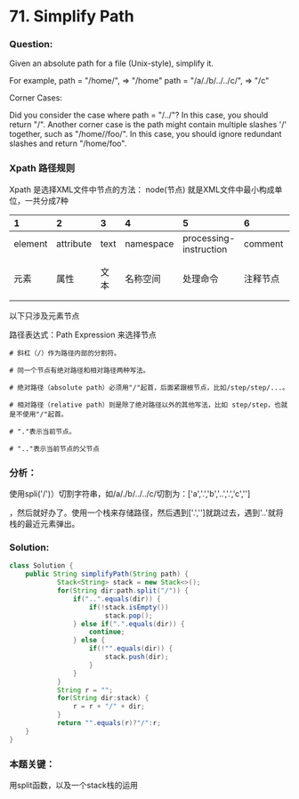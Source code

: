 # 71. Simplify Path

### Question:
Given an absolute path for a file (Unix-style), simplify it.

For example,
path = "/home/", => "/home"
path = "/a/./b/../../c/", => "/c"

Corner Cases:

Did you consider the case where path = "/../"?
In this case, you should return "/".
Another corner case is the path might contain multiple slashes '/' together, such as "/home//foo/".
In this case, you should ignore redundant slashes and return "/home/foo".

### Xpath 路径规则
Xpath 是选择XML文件中节点的方法：
node(节点) 就是XML文件中最小构成单位，一共分成7种

| 1 | 2 | 3 | 4 | 5 | 6 | 7 | 
| :--- | :--- | :--- | :--- | :--- | :--- | :--- |
| element | attribute | text | namespace | processing-instruction | comment | root |
| 元素 | 属性 | 文本 | 名称空间 | 处理命令 | 注释节点 | 根节点 |

以下只涉及元素节点

路径表达式：Path Expression 来选择节点

```
# 斜杠（/）作为路径内部的分割符。

# 同一个节点有绝对路径和相对路径两种写法。

# 绝对路径（absolute path）必须用"/"起首，后面紧跟根节点，比如/step/step/...。

# 相对路径（relative path）则是除了绝对路径以外的其他写法，比如 step/step，也就是不使用"/"起首。

# "."表示当前节点。

# ".."表示当前节点的父节点

```



### 分析：
使用spli('/')）切割字符串，如/a/./b/../../c/切割为：['a','.','b','..','.','c','']

，然后就好办了。使用一个栈来存储路径，然后遇到['.','']就跳过去，遇到'..'就将栈的最近元素弹出。


### Solution:
```JAVA
class Solution {
    public String simplifyPath(String path) {
            Stack<String> stack = new Stack<>();
            for(String dir:path.split("/")) {
                if("..".equals(dir)) {
                    if(!stack.isEmpty())
                        stack.pop();
                } else if(".".equals(dir)) {
                    continue;
                } else {
                    if(!"".equals(dir)) {
                        stack.push(dir);
                    }
                }
            }
            String r = "";
            for(String dir:stack) {
                r = r + "/" + dir;
            }
            return "".equals(r)?"/":r;
    }           
}
```

### 本题关键：
用split函数，以及一个stack栈的运用